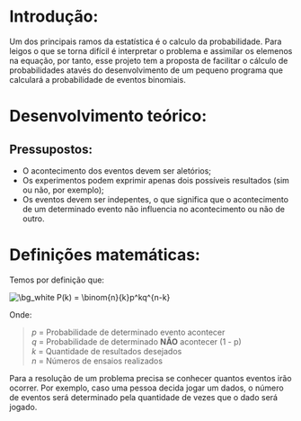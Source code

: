 # Introdução:

Um dos principais ramos da estatística é o calculo da probabilidade. Para leigos o que se torna difícil é interpretar o problema e assimilar os elemenos na equação, por tanto, esse projeto tem a proposta de facilitar o cálculo de probabilidades atavés do desenvolvimento de um pequeno programa que calculará a probabilidade de eventos binomiais.

# Desenvolvimento teórico:

## Pressupostos:

* O acontecimento dos eventos devem ser aletórios;
* Os experimentos podem exprimir apenas dois possíveis resultados (sim ou não, por exemplo);
* Os eventos devem ser indepentes, o que significa que o acontecimento de um determinado evento não influencia no acontecimento ou não de outro.

# Definições matemáticas:

Temos por definição que:

<img src="https://latex.codecogs.com/png.image?\dpi{300}&space;\bg_white&space;P(k)&space;=&space;\binom{n}{k}p^kq^{n-k}" title="\bg_white P(k) = \binom{n}{k}p^kq^{n-k}" />

Onde:

> _p_ = Probabilidade de determinado evento acontecer <br>
> _q_ = Probabilidade de determinado **NÃO** acontecer (1 - p) <br>
> _k_ = Quantidade de resultados desejados <br>
> _n_ = Números de ensaios realizados <br>

Para a resolução de um problema precisa se conhecer quantos eventos irão ocorrer. Por exemplo, caso uma pessoa decida jogar um dados, o número de eventos será determinado pela quantidade de vezes que o dado será jogado.

